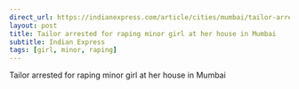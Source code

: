 ```yaml
---
direct_url: https://indianexpress.com/article/cities/mumbai/tailor-arrested-for-raping-minor-girl-at-her-house-in-mumbai-8331379/
layout: post
title: Tailor arrested for raping minor girl at her house in Mumbai
subtitle: Indian Express
tags: [girl, minor, raping]
---
```


Tailor arrested for raping minor girl at her house in Mumbai